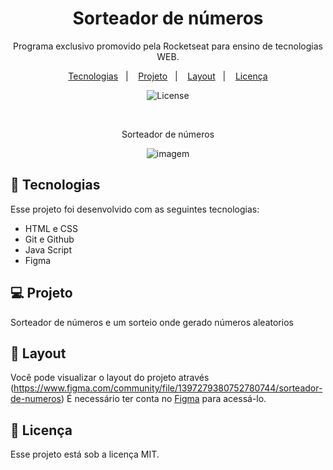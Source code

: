<h1 align="center"> Sorteador de números </h1>

<p align="center">
Programa exclusivo promovido pela Rocketseat para ensino de tecnologias WEB.
</p>

<p align="center">
  <a href="#-tecnologias">Tecnologias</a>&nbsp;&nbsp;&nbsp;|&nbsp;&nbsp;&nbsp;
  <a href="#-projeto">Projeto</a>&nbsp;&nbsp;&nbsp;|&nbsp;&nbsp;&nbsp;
  <a href="#-layout">Layout</a>&nbsp;&nbsp;&nbsp;|&nbsp;&nbsp;&nbsp;
  <a href="#memo-licença">Licença</a>
</p>

<p align="center">
  <img alt="License" src="https://img.shields.io/static/v1?label=license&message=MIT&color=49AA26&labelColor=000000">
  
</p>


<br>

<p align="center">
 Sorteador de números
</p>

<p align="center">
<img  alt="imagem" src="https://github.com/user-attachments/assets/3e1a6481-3526-4a34-9e63-9c97f4ba18a5">
</p>


## 🚀 Tecnologias


Esse projeto foi desenvolvido com as seguintes tecnologias:

- HTML e CSS
- Git e Github
- Java Script
- Figma

## 💻 Projeto

Sorteador de números e um sorteio onde gerado números aleatorios

## 🔖 Layout

Você pode visualizar o layout do projeto através (https://www.figma.com/community/file/1397279380752780744/sorteador-de-numeros) É necessário ter conta no [Figma](https://figma.com) para acessá-lo.

## :memo: Licença

Esse projeto está sob a licença MIT.
